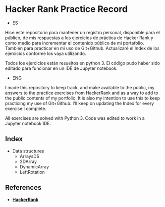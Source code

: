 # Hacker Rank Practice Record

- ES

Hice este repositorio para mantener un registro personal, disponible para el público, de mis respuestas a los ejercicios de práctica de Hacker Rank y como medio para incrementar el contenido público de mi portafolio. También para practicar en mi uso de Git+Github. Actualizaré el Index de los ejercicios conforme los vaya utilizando. 

Todos los ejercicios están resueltos en python 3. El código pudo haber sido editado para funcionar en un IDE de Jupyter notebook.

- ENG

I made this repository to keep track, and make available to the public, my answers to the practice exercises from HackerRank and as a way to add to the public contents of my portfolio. It is also my intention to use this to keep practicing my use of Git+Github. I'll keep on updating the Index for every exercise I complete.

All exercises are solved with Python 3. Code was edited to work in a Jupyter notebook IDE.


## Index

- Data structures  
    - ArraysDS
    - 2DArray
    - DynamicArray
    - LeftRotation

## References

- [**HackerRank**](www.hackerrank.com)
